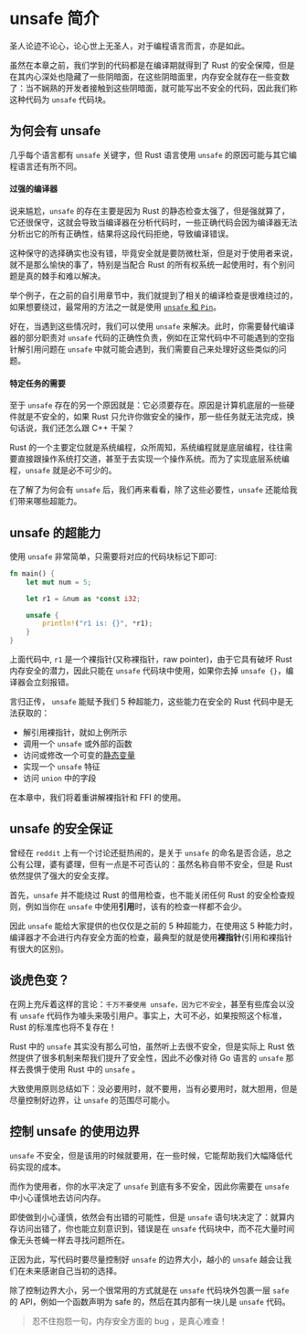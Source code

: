 # unsafe 简介

圣人论迹不论心，论心世上无圣人，对于编程语言而言，亦是如此。

虽然在本章之前，我们学到的代码都是在编译期就得到了 Rust 的安全保障，但是在其内心深处也隐藏了一些阴暗面，在这些阴暗面里，内存安全就存在一些变数了：当不娴熟的开发者接触到这些阴暗面，就可能写出不安全的代码，因此我们称这种代码为 `unsafe` 代码块。

## 为何会有 unsafe

几乎每个语言都有 `unsafe` 关键字，但 Rust 语言使用 `unsafe` 的原因可能与其它编程语言还有所不同。

#### 过强的编译器

说来尴尬，`unsafe` 的存在主要是因为 Rust 的静态检查太强了，但是强就算了，它还很保守，这就会导致当编译器在分析代码时，一些正确代码会因为编译器无法分析出它的所有正确性，结果将这段代码拒绝，导致编译错误。

这种保守的选择确实也没有错，毕竟安全就是要防微杜渐，但是对于使用者来说，就不是那么愉快的事了，特别是当配合 Rust 的所有权系统一起使用时，有个别问题是真的棘手和难以解决。

举个例子，在之前的自引用章节中，我们就提到了相关的编译检查是很难绕过的，如果想要绕过，最常用的方法之一就是使用 [`unsafe` 和 `Pin`](https://course.rs/advance/circle-self-ref/self-referential.html)。

好在，当遇到这些情况时，我们可以使用 `unsafe` 来解决。此时，你需要替代编译器的部分职责对 `unsafe` 代码的正确性负责，例如在正常代码中不可能遇到的空指针解引用问题在 `unsafe` 中就可能会遇到，我们需要自己来处理好这些类似的问题。

#### 特定任务的需要

至于 `unsafe` 存在的另一个原因就是：它必须要存在。原因是计算机底层的一些硬件就是不安全的，如果 Rust 只允许你做安全的操作，那一些任务就无法完成，换句话说，我们还怎么跟 C++ 干架？

Rust 的一个主要定位就是系统编程，众所周知，系统编程就是底层编程，往往需要直接跟操作系统打交道，甚至于去实现一个操作系统。而为了实现底层系统编程，`unsafe` 就是必不可少的。

在了解了为何会有 `unsafe` 后，我们再来看看，除了这些必要性，`unsafe` 还能给我们带来哪些超能力。

## unsafe 的超能力

使用 `unsafe` 非常简单，只需要将对应的代码块标记下即可:

```rust
fn main() {
    let mut num = 5;

    let r1 = &num as *const i32;

    unsafe {
        println!("r1 is: {}", *r1);
    }
}
```

上面代码中, `r1` 是一个裸指针(又称裸指针，raw pointer)，由于它具有破坏 Rust 内存安全的潜力，因此只能在 `unsafe` 代码块中使用，如果你去掉 `unsafe {}`，编译器会立刻报错。

言归正传， `unsafe` 能赋予我们 5 种超能力，这些能力在安全的 Rust 代码中是无法获取的：

- 解引用裸指针，就如上例所示
- 调用一个 `unsafe` 或外部的函数
- 访问或修改一个可变的[静态变量](https://course.rs/advance/global-variable.html#静态变量)
- 实现一个 `unsafe` 特征
- 访问 `union` 中的字段

在本章中，我们将着重讲解裸指针和 FFI 的使用。

## unsafe 的安全保证

曾经在 `reddit` 上有一个讨论还挺热闹的，是关于 `unsafe` 的命名是否合适，总之公有公理，婆有婆理，但有一点是不可否认的：虽然名称自带不安全，但是 Rust 依然提供了强大的安全支撑。

首先，`unsafe` 并不能绕过 Rust 的借用检查，也不能关闭任何 Rust 的安全检查规则，例如当你在 `unsafe` 中使用**引用**时，该有的检查一样都不会少。

因此 `unsafe` 能给大家提供的也仅仅是之前的 5 种超能力，在使用这 5 种能力时，编译器才不会进行内存安全方面的检查，最典型的就是使用**裸指针**(引用和裸指针有很大的区别)。

## 谈虎色变？

在网上充斥着这样的言论：`千万不要使用 unsafe，因为它不安全`，甚至有些库会以没有 `unsafe` 代码作为噱头来吸引用户。事实上，大可不必，如果按照这个标准，Rust 的标准库也将不复存在！

Rust 中的 `unsafe` 其实没有那么可怕，虽然听上去很不安全，但是实际上 Rust 依然提供了很多机制来帮我们提升了安全性，因此不必像对待 Go 语言的 `unsafe` 那样去畏惧于使用 Rust 中的 `unsafe` 。

大致使用原则总结如下：没必要用时，就不要用，当有必要用时，就大胆用，但是尽量控制好边界，让 `unsafe` 的范围尽可能小。

## 控制 unsafe 的使用边界

`unsafe` 不安全，但是该用的时候就要用，在一些时候，它能帮助我们大幅降低代码实现的成本。

而作为使用者，你的水平决定了 `unsafe` 到底有多不安全，因此你需要在 `unsafe` 中小心谨慎地去访问内存。

即使做到小心谨慎，依然会有出错的可能性，但是 `unsafe` 语句块决定了：就算内存访问出错了，你也能立刻意识到，错误是在 `unsafe` 代码块中，而不花大量时间像无头苍蝇一样去寻找问题所在。

正因为此，写代码时要尽量控制好 `unsafe` 的边界大小，越小的 `unsafe` 越会让我们在未来感谢自己当初的选择。

除了控制边界大小，另一个很常用的方式就是在 `unsafe` 代码块外包裹一层 `safe` 的 API，例如一个函数声明为 safe 的，然后在其内部有一块儿是 `unsafe` 代码。

> 忍不住抱怨一句，内存安全方面的 bug ，是真心难查！
